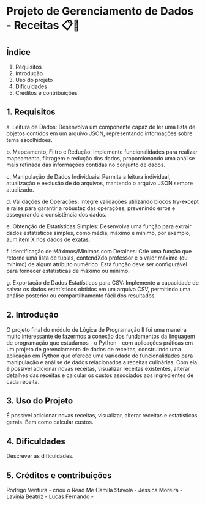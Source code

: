 # Projeto de Gerenciamento de Dados - Receitas 📋🍳

## Índice

1. Requisitos
2. Introdução
3. Uso do projeto
4. Dificuldades
5. Créditos e contribuições

## 1. Requisitos

a. Leitura de Dados: Desenvolva um componente capaz de ler uma lista de objetos contidos em um arquivo JSON, representando informações sobre tema escolhidoes.

b. Mapeamento, Filtro e Redução: Implemente funcionalidades para realizar mapeamento, filtragem e redução dos dados, proporcionando uma análise mais refinada das informações contidas no conjunto de dados.

c. Manipulação de Dados Individuais: Permita a leitura individual, atualização e exclusão de do arquivos, mantendo o arquivo JSON sempre atualizado.

d. Validações de Operações: Integre validações utilizando blocos try-except e raise para garantir a robustez das operações, prevenindo erros e assegurando a consistência dos dados.

e. Obtenção de Estatísticas Simples: Desenvolva uma função para extrair dados estatísticos simples, como média, máximo e mínimo, por exemplo, aum item X nos dados de exatas.

f. Identificação de Máximos/Mínimos com Detalhes: Crie uma função que retorne uma lista de tuplas, contendXdo professor e o valor máximo (ou mínimo) de algum atributo numérico. Esta função deve ser configurável para fornecer estatísticas de máximo ou mínimo.

g. Exportação de Dados Estatísticos para CSV: Implemente a capacidade de salvar os dados estatísticos obtidos em um arquivo CSV, permitindo uma análise posterior ou compartilhamento fácil dos resultados.

## 2. Introdução

O projeto final do módulo de Lógica de Programação II foi uma maneira muito interessante de fazermos a conexão dos fundamentos da linguagem de programação que estudamos - o Python - com aplicações práticas em um projeto de gerenciamento de dados de receitas, construindo uma aplicação em Python que oferece uma variedade de funcionalidades para manipulação e análise de dados relacionados a receitas culinárias. Com ela é possível adicionar novas receitas, visualizar receitas existentes, alterar detalhes das receitas e calcular os custos associados aos ingredientes de cada receita.

## 3. Uso do Projeto

É possível adicionar novas receitas, visualizar, alterar receitas e estatísticas gerais. Bem como calcular custos.

## 4. Dificuldades

Descrever as dificuldades.

## 5. Créditos e contribuições

Rodrigo Ventura - criou o Read Me
Camila Stavola - 
Jessica Moreira - 
Lavínia Beatriz - 
Lucas Fernando - 
